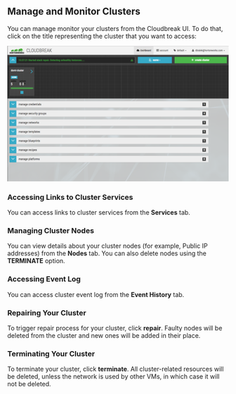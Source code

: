 ## Manage and Monitor Clusters  

You can manage monitor your clusters from the Cloudbreak UI. To do that, click on the title representing the cluster that you want to access: 

<a href="../images/cb-ui3.png" target="_blank" title="click to enlarge"><img src="../images/cb-ui3.png" width="650" title="Azure Portal"></a> 


### Accessing Links to Cluster Services

You can access links to cluster services from the **Services** tab.

### Managing Cluster Nodes

You can view details about your cluster nodes (for example, Public IP addresses) from the **Nodes** tab. You can also delete nodes using the **TERMINATE** option.

### Accessing Event Log

You can access cluster event log from the **Event History** tab.

### Repairing Your Cluster

To trigger repair process for your cluster, click **repair**. Faulty nodes will be deleted from the cluster and new ones will be added in their place. 


### Terminating Your Cluster 

To terminate your cluster, click **terminate**. All cluster-related resources will be deleted, unless the network is used by other VMs, in which case it will not be deleted. 
